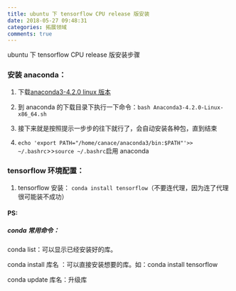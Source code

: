 ```yaml
---
title: ubuntu 下 tensorflow CPU release 版安装
date: 2018-05-27 09:48:31
categories: 拓展领域
comments: true
---
```


ubuntu 下 tensorflow CPU release 版安装步骤

<!--more-->

### 安装 anaconda：

1. 下载[anaconda3-4.2.0 linux 版本](https://repo.continuum.io/archive/)

2. 到 anaconda 的下载目录下执行一下命令：`bash Anaconda3-4.2.0-Linux-x86_64.sh`

3. 接下来就是按照提示一步步的往下就行了，会自动安装各种包，直到结束

4. `echo 'export PATH="/home/canace/anaconda3/bin:$PATH"'>> ~/.bashrc`>>`source ~/.bashrc`启用 anaconda

### tensorflow 环境配置：

1. tensorflow 安装：
   `conda install tensorflow`（不要连代理，因为连了代理很可能装不成功）

#### PS:

##### conda 常用命令：

conda list：可以显示已经安装好的库。

conda install 库名 ：可以直接安装想要的库。如：conda install tensorflow

conda update 库名：升级库
